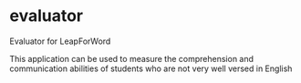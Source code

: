 evaluator
=========

Evaluator for LeapForWord

This application can be used to measure the comprehension and communication abilities of students who are not very well versed in English